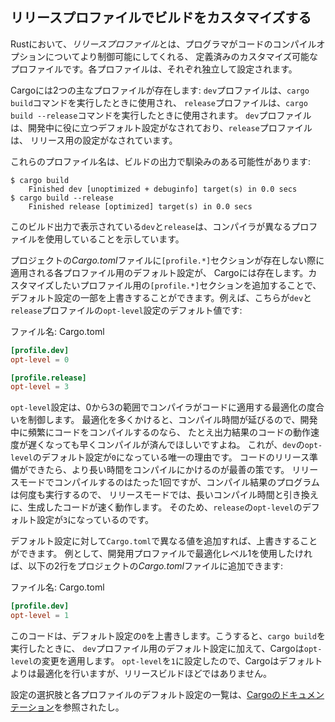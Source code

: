 <!-- ## Customizing Builds with Release Profiles -->

## リリースプロファイルでビルドをカスタマイズする

<!-- In Rust, *release profiles* are predefined and customizable profiles with -->
<!-- different configurations that allow a programmer to have more control over -->
<!-- various options for compiling code. Each profile is configured independently of -->
<!-- the others. -->

Rustにおいて、*リリースプロファイル*とは、プログラマがコードのコンパイルオプションについてより制御可能にしてくれる、
定義済みのカスタマイズ可能なプロファイルです。各プロファイルは、それぞれ独立して設定されます。

<!-- Cargo has two main profiles: the `dev` profile Cargo uses when you run `cargo -->
<!-- build` and the `release` profile Cargo uses when you run `cargo build -->
<!-- --release`. The `dev` profile is defined with good defaults for development, -->
<!-- and the `release` profile has good defaults for release builds. -->

Cargoには2つの主なプロファイルが存在します: `dev`プロファイルは、`cargo build`コマンドを実行したときに使用され、
`release`プロファイルは、`cargo build --release`コマンドを実行したときに使用されます。
`dev`プロファイルは、開発中に役に立つデフォルト設定がなされており、`release`プロファイルは、
リリース用の設定がなされています。

<!-- These profile names might be familiar from the output of your builds: -->

これらのプロファイル名は、ビルドの出力で馴染みのある可能性があります:

```text
$ cargo build
    Finished dev [unoptimized + debuginfo] target(s) in 0.0 secs
$ cargo build --release
    Finished release [optimized] target(s) in 0.0 secs
```

<!-- The `dev` and `release` shown in this build output indicate that the compiler -->
<!-- is using different profiles. -->

このビルド出力で表示されている`dev`と`release`は、コンパイラが異なるプロファイルを使用していることを示しています。

<!-- Cargo has default settings for each of the profiles that apply when there -->
<!-- aren’t any `[profile.*]` sections in the project’s *Cargo.toml* file. By adding -->
<!-- `[profile.*]` sections for any profile you want to customize, you can override -->
<!-- any subset of the default settings. For example, here are the default values -->
<!-- for the `opt-level` setting for the `dev` and `release` profiles: -->

プロジェクトの*Cargo.toml*ファイルに`[profile.*]`セクションが存在しない際に適用される各プロファイル用のデフォルト設定が、
Cargoには存在します。カスタマイズしたいプロファイル用の`[profile.*]`セクションを追加することで、
デフォルト設定の一部を上書きすることができます。例えば、こちらが`dev`と`release`プロファイルの`opt-level`設定のデフォルト値です:

<!-- <span class="filename">Filename: Cargo.toml</span> -->

<span class="filename">ファイル名: Cargo.toml</span>

```toml
[profile.dev]
opt-level = 0

[profile.release]
opt-level = 3
```

<!-- 4行目最後、唯一の理由と言っているのは、the reasonになっているから -->

<!-- The `opt-level` setting controls the number of optimizations Rust will apply to -->
<!-- your code with a range of 0 to 3. Applying more optimizations extends -->
<!-- compiling time, so if you’re in development and compiling your code often, -->
<!-- you’ll want faster compiling even if the resulting code runs slower. That is -->
<!-- the reason the default `opt-level` for `dev` is `0`. When you’re ready to -->
<!-- release your code, it’s best to spend more time compiling. You’ll only compile -->
<!-- in release mode once, but you’ll run the compiled program many times, so -->
<!-- release mode trades longer compile time for code that runs faster. That is why -->
<!-- the default `opt-level` for the `release` profile is `3`. -->

`opt-level`設定は、0から3の範囲でコンパイラがコードに適用する最適化の度合いを制御します。
最適化を多くかけると、コンパイル時間が延びるので、開発中に頻繁にコードをコンパイルするのなら、
たとえ出力結果のコードの動作速度が遅くなっても早くコンパイルが済んでほしいですよね。
これが、`dev`の`opt-level`のデフォルト設定が`0`になっている唯一の理由です。
コードのリリース準備ができたら、より長い時間をコンパイルにかけるのが最善の策です。
リリースモードでコンパイルするのはたった1回ですが、コンパイル結果のプログラムは何度も実行するので、
リリースモードでは、長いコンパイル時間と引き換えに、生成したコードが速く動作します。
そのため、`release`の`opt-level`のデフォルト設定が`3`になっているのです。

<!-- You can override any default setting by adding a different value for it in -->
<!-- *Cargo.toml*. For example, if we want to use optimization level 1 in the -->
<!-- development profile, we can add these two lines to our project’s *Cargo.toml* -->
<!-- file: -->

デフォルト設定に対して`Cargo.toml`で異なる値を追加すれば、上書きすることができます。
例として、開発用プロファイルで最適化レベル1を使用したければ、以下の2行をプロジェクトの*Cargo.toml*ファイルに追加できます:

<!-- <span class="filename">Filename: Cargo.toml</span> -->

<span class="filename">ファイル名: Cargo.toml</span>

```toml
[profile.dev]
opt-level = 1
```

<!-- This code overrides the default setting of `0`. Now when we run `cargo build`, -->
<!-- Cargo will use the defaults for the `dev` profile plus our customization to -->
<!-- `opt-level`. Because we set `opt-level` to `1`, Cargo will apply more -->
<!-- optimizations than the default, but not as many as in a release build. -->

このコードは、デフォルト設定の`0`を上書きします。こうすると、`cargo build`を実行したときに、
`dev`プロファイル用のデフォルト設定に加えて、Cargoは`opt-level`の変更を適用します。
`opt-level`を`1`に設定したので、Cargoはデフォルトよりは最適化を行いますが、リリースビルドほどではありません。

<!-- For the full list of configuration options and defaults for each profile, see -->
<!-- [Cargo’s documentation](https://doc.rust-lang.org/cargo/). -->

設定の選択肢と各プロファイルのデフォルト設定の一覧は、[Cargoのドキュメンテーション](https://doc.rust-lang.org/cargo/)を参照されたし。
